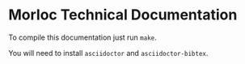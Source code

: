 # Morloc Technical Documentation

To compile this documentation just run `make`.

You will need to install `asciidoctor` and `asciidoctor-bibtex`.
